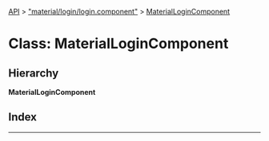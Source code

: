 [API](../README.md) > ["material/login/login.component"](../modules/_material_login_login_component_.md) > [MaterialLoginComponent](../classes/_material_login_login_component_.materiallogincomponent.md)

# Class: MaterialLoginComponent

## Hierarchy

**MaterialLoginComponent**

## Index

---

